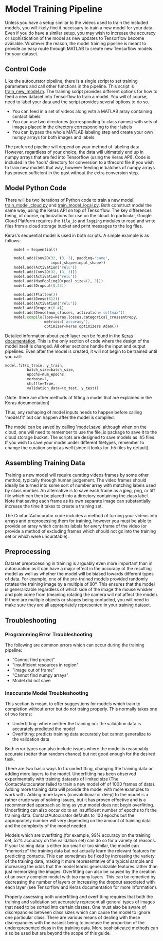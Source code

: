 # Model Training Pipeline

Unless you have a setup similar to the videos used to train the included models, you will likely find it necessary to train a new model for your data. Even if you do have a similar setup, you may wish to increase the accuracy or sophistication of the model as new updates to Tensorflow become available. Whatever the reason, the model training pipeline is meant to provide an easy route through MATLAB to create new Tensorflow models for your dataset. 

## Control Code
Like the autocurator pipeline, there is a single script to set training parameters and call other functions in the pipeline. This script is [train_new_model.m](). The training script provides different options for how to feed a new dataset into Tensorflow to train a model. You will of course, need to label your data and the script provides several options to do so. 
* You can feed in a set of videos along with a MATLAB array containing contact labels
* You can use two directories (corresponding to class names) with sets of images placed in the directory corresponding to their labels
* You can bypass the whole MATLAB labeling step and create your own numpy arrays for both images and labels

The preferred pipeline will depend on your method of labeling data. However, regardless of your choice, the data will ultimately end up in numpy arrays that are fed into Tensorflow (using the Keras API). Code is included in the 'tools' directory for conversion to a tfrecord file if you wish to train new models that way, however feeding in batches of numpy arrays has proven sufficient in the past without the extra conversion step. 

## Model Python Code

There will be two iterations of Python code to train a new model. [train_model_cloud.py]() and [train_model_local.py](). Both construct model the same way, using the Keras API on top of Tensorflow. The key differences being, of course, optimizations for use on the cloud. In particular, Google Cloud Platform requires the ```file_io``` and ```logging``` modules to read and write files from a cloud storage bucket and print messages to the log files.

Keras's sequential model is used in both scripts. A simple example is as follows:

```python
    model = Sequential()

    model.add(Conv2D(32, (3, 3), padding='same',
                     input_shape=input_shape))
    model.add(Activation('relu'))
    model.add(Conv2D(32, (3, 3)))
    model.add(Activation('relu'))
    model.add(MaxPooling2D(pool_size=(2, 2)))
    model.add(Dropout(0.25))

    model.add(Flatten())
    model.add(Dense(512))
    model.add(Activation('relu'))
    model.add(Dropout(0.4))
    model.add(Dense(num_classes, activation='softmax'))
    model.compile(loss=keras.losses.categorical_crossentropy,
                  metrics=['accuracy'],
                  optimizer=keras.optimizers.Adam())
```

Detailed information about each layer can be found in the [Keras documentation](https://keras.io/). This is the only section of code where the design of the model itself is changed. All other sections handle the input and output pipelines. Even after the model is created, it will not begin to be trained until you call:
```python
model.fit(x_train, y_train,
          batch_size=batch_size,
          epochs=num_epochs,
          verbose=1,
          shuffle=True,
          validation_data=(x_test, y_test))
```
(Note: there are other methods of fitting a model that are explained in the Keras documentation)

Thus, any reshaping of model inputs needs to happen before calling 'model.fit' but can happen after the model is compiled. 

The model can be saved by calling 'model.save' although when on the cloud, one will need to remember to use the file_io package to save it to the cloud storage bucket. The scripts are designed to save models as .h5 files. If you wish to save your model under different filetypes, remember to change the curation script as well (since it looks for .h5 files by default). 

## Assembling Training Data
Training a new model will require curating videos frames by some other method, typically through human judgement. The video frames should ideally be turned into some sort of number array with matching labels used by class number. An alternative is to save each frame as a jpeg, png, or tiff file which can then be placed into a directory containing the class label. Note that saving each frame as its own separate image can substantially increase the time it takes to create a training set. 

The ContactAutocurator code includes a method of turning your videos into arrays and preprocessing them for training, however you must be able to provide an array which contains labels for every frame of the video (or provide a method of excluding frames which should not go into the training set or which were uncuratable). 

## Preprocessing
Dataset preprocessing in training is arguably even more important than in autocuration as it can have a major effect in the accuracy of the resulting model as well as whether the model will be biased towards different types of data. For example, one of the pre-trained models provided randomly rotates the training image by a multiple of 90°. This ensures that the model is generalizable regardless of which side of the image the mouse whisker and pole come from (meaning rotating the camera will not affect the model). If there are multiple objects or shapes being contacted, you will need to make sure they are all appropriately represented in your training dataset.  

## Troubleshooting
### Programming Error Troubleshooting
The following are common errors which can occur during the training pipeline:
* "Cannot find project"
* "Insufficient resources in region"
* "Image out of frame"
* "Cannot find numpy arrays"
* Model did not save 

### Inaccurate Model Troubleshooting
This section is meant to offer suggestions for models which train to completion without error but do not traing properly. This normally takes one of two forms:
* Underfitting: where neither the training nor the validation data is accurately predicted the model
* Overfitting: predicts training data accurately but cannot generalize to the validation data 

Both error types can also include issues where the model is reasonably accurate (better than random chance) but not good enough for the desired task. 

There are two basic ways to fix underfitting, changing the training data or adding more layers to the model. Underfitting has been observed experimentally with training datasets of limited size (The ContactAutocurator failed to train a new model off of 1000 frames of data). Adding more training data will provide the model with more examples to work with. Adding more layers (convolutional or deep) to the model is a rather crude way of solving issues, but it has proven effective and is a recommended approach so long as your model does not begin overfitting. Underfitting can also occur do to an insufficient number of epochs to fit the training data. ContactAutocurator defaults to 100 epochs but the appropraitely number will very depending on the amount of training data and the complexity of the model needed.

Models which are overfitting (for example, 99% accuracy on the training set, 52% accuracy on the validation set) can do so for a variety of reasons. If your training data is either too small or too similar, the model can "memorize" the training data but not actually learn the relevant features for predicting contacts. This can sometimes be fixed by increasing the variety of the training data, making it more representative of a typical sample and increasing the odds that the model learns generalizable features rather than just memorizing the images. Overfitting can also be caused by the creation of an overly complex model with too many layers. This can be remedied by decreasing the number of layers or increasing the dropout associated with each layer (see Tensorflow and Keras documentation for more information). 

Properly assessing both underfitting and overfitting requires that both the training and validation set accurately represent all general types of images that need to be sorted into certain classes. One must also be aware of discrepancies between class sizes which can cause the model to ignore one particular class. There are various means of dealing with these discrepancies with the easiest being to increase the proportion of the underepresented class in the training data. More sophisticated methods can also be used but are beyond the scope of this guide.





